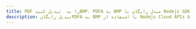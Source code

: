 ---title: PDF را به  تبدیل کنیدBMP، PDFA به BMP مبدل رایگان یا Nodejs SDKdescription: تبدیل رایگانPDFA به BMP با استفاده از Nodejs Cloud APIs & SDK همچنین اسناد PDF را در Cloud ایجاد، ویرایش و رندر کنید.---